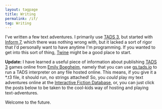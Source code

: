 ```yaml
---
layout: tagpage
title: Writing
permalink: /if/
tag: Writing
---
```


I've written a few text adventures. I primarily use [TADS 3][], but started with [Inform 7][], which there was nothing wrong with, but it lacked a sort of rigor that I'd personally want to have anytime I'm programming. If you wanted to get into this sort of thing, [Twine][] might be a good place to start.

**Update:** I have learned a useful piece of information about publishing [TADS 3][] games online from [Emily Boegheim][], namely that you can use [gs.tads.io][] to run a TADS interpreter on any file hosted online. This means, if you give it a \*.t3 file, it should run, no strings attached! So, you *could* play my text adventures online at the [Interactive Fiction Database][], or, you can just click the posts below to be taken to the cool-kids way of hosting and playing text-adventures.

Welcome to the future.

[gs.tads.io]: <gs.tads.io/?storyfile=put_a_story_file_here.t3>
[Twine]: <twinery.org>
[Tads 3]: <tads.org>
[Inform 7]: <inform7.com>
[Emily Boegheim]: <ifdb.tads.org/showuser?id=vw7fr8dlv3k7i3pm>
[GitHub]: <github.com>
[Interactive Fiction Database]: <ifdb.tads.org>
